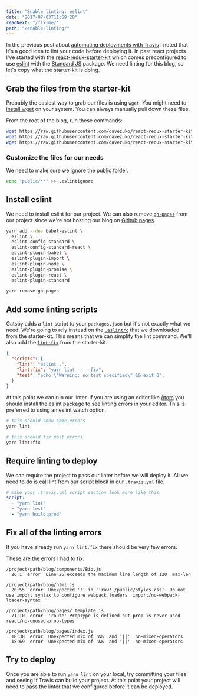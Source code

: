 ```yaml
---
title: "Enable linting: eslint"
date: "2017-07-03T11:59:28"
readNext: "/fix-me/"
path: "/enable-linting/"
---
```


In the previous post about [automating deployments with Travis](../deploying-travis/) I noted that it's a good idea to lint your code before deploying it. In past react projects I've started with the [react-redux-starter-kit](https://github.com/davezuko/react-redux-starter-kit) which comes preconfigured to use [eslint](http://eslint.org/) with the [Standard JS](https://standardjs.com/) package. We need linting for this blog, so let's copy what the starter-kit is doing.

## Grab the files from the starter-kit
Probably the easiest way to grab our files is using `wget`. You might need to [install wget](http://brewformulas.org/Wget) on your system. You can always manually pull down these files.

From the root of the blog, run these commands:

```bash
wget https://raw.githubusercontent.com/davezuko/react-redux-starter-kit/master/.editorconfig
wget https://raw.githubusercontent.com/davezuko/react-redux-starter-kit/master/.eslintignore
wget https://raw.githubusercontent.com/davezuko/react-redux-starter-kit/master/.eslintrc
```

### Customize the files for our needs
We need to make sure we ignore the public folder.

```bash
echo "public/**" >> .eslintignore
```
## Install eslint
We need to install eslint for our project. We can also remove [`gh-pages`](https://github.com/tschaub/gh-pages) from our project since we're not hosting our blog on [Github pages](https://pages.github.com/).

```bash
yarn add --dev babel-eslint \
  eslint \
  eslint-config-standard \
  eslint-config-standard-react \
  eslint-plugin-babel \
  eslint-plugin-import \
  eslint-plugin-node \
  eslint-plugin-promise \
  eslint-plugin-react \
  eslint-plugin-standard

yarn remove gh-pages
```

## Add some linting scripts
Gatsby adds a `lint` script to your `packages.json` but it's not exactly what we need. We're going to rely instead on the [`.eslintrc`](https://raw.githubusercontent.com/davezuko/react-redux-starter-kit/master/.eslintrc) that we downloaded from the starter-kit. This means that we can simplify the lint command. We'll also add the [`lint:fix`](https://github.com/davezuko/react-redux-starter-kit/blob/c1c4e8c3369d4d9397fa65149acbe6410892b0cf/package.json#L14) from the starter-kit.

```json
{
  "scripts": {
    "lint": "eslint .",
    "lint:fix": "yarn lint -- --fix",
    "test": "echo \"Warning: no test specified\" && exit 0",
  }
}
```

At this point we can run our linter. If you are using an editor like [Atom](https://atom.io/) you should install the [eslint package](https://atom.io/packages/eslint) to see linting errors in your editor. This is preferred to using an eslint watch option.

```bash
# this should show some errors
yarn lint

# this should fix most errors
yarn lint:fix
```

## Require linting to deploy
We can require the project to pass our linter before we will deploy it. All we need to do is call lint from our script block in our `.travis.yml` file.

```yaml
# make your .travis.yml script section look more like this
script:
  - "yarn lint"
  - "yarn test"
  - "yarn build:prod"
```

## Fix all of the linting errors
If you have already run `yarn lint:fix` there should be very few errors.

These are the errors I had to fix:

```
/project/path/blog/components/Bio.js
  26:1  error  Line 26 exceeds the maximum line length of 120  max-len

/project/path/blog/html.js
  20:55  error  Unexpected '!' in '!raw!./public/styles.css'. Do not use import syntax to configure webpack loaders  import/no-webpack-loader-syntax

/project/path/blog/pages/_template.js
  71:10  error  'route' PropType is defined but prop is never used  react/no-unused-prop-types

/project/path/blog/pages/index.js
  18:38  error  Unexpected mix of '&&' and '||'  no-mixed-operators
  18:69  error  Unexpected mix of '&&' and '||'  no-mixed-operators
```

## Try to deploy
Once you are able to run `yarn lint` on your local, try committing your files and seeing if Travis can build your project. At this point your project will need to pass the linter that we configured before it can be deployed.
